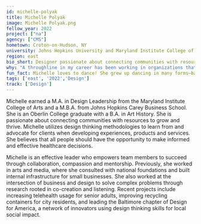 ```yaml
---
id: michelle-polyak
title: Michelle Polyak
image: Michelle Polyak.png
fellow_year: 2022
project: ["na"]
agency: ["CMS"]
hometown: Croton-on-Hudson, NY
university: Johns Hopkins University and Maryland Institute College of Art
region: east
bio_short: Designer passionate about connecting communities with resources to grow and thrive 
why: "A throughline in my career has been working in organizations that are mission-oriented. While in graduate school, I learned more about careers within the federal government and I became excited about the prospect of modernizing products and services that serve the American public."
fun_fact: Michelle loves to dance! She grew up dancing in many forms—ballet, jazz, tap and hip-hop— starting from the age of three. Music and dance continue to bring her joy!
tags: ['east', '2022','Design']
track: ['Design']
---
```


Michelle earned a M.A. in Design Leadership from the Maryland Institute College of Arts and a M.B.A. from Johns Hopkins Carey Business School. She is an Oberlin College graduate with a B.A. in Art History. She is passionate about connecting communities with resources to grow and thrive. Michelle utilizes design thinking methodologies to learn from and advocate for clients when developing experiences, products and services. She believes that all people should have the opportunity to make informed and effective healthcare decisions. 

Michelle is an effective leader who empowers team members to succeed through collaboration, compassion and mentorship. Previously, she worked in arts and media, where she consulted with national foundations and built internal infrastructure for small businesses. She also worked at the intersection of business and design to solve complex problems through research rooted in co-creation and listening. Recent projects include increasing telehealth usage for senior adults, improving recycling containers for city residents, and leading the Baltimore chapter of Design for America, a network of innovators using design thinking skills for local social impact. 

